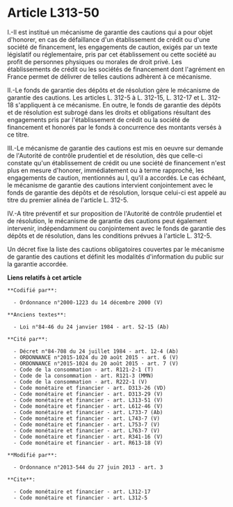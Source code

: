 # Article L313-50

I.-Il est institué un mécanisme de garantie des cautions qui a pour objet d'honorer, en cas de défaillance d'un établissement
de crédit ou d'une société de financement, les engagements de caution, exigés par un texte législatif ou réglementaire, pris
par cet établissement ou cette société au profit de personnes physiques ou morales de droit privé. Les établissements de
crédit ou les sociétés de financement dont l'agrément en France permet de délivrer de telles cautions adhèrent à ce
mécanisme. 

II.-Le fonds de garantie des dépôts et de résolution gère le mécanisme de garantie des cautions. Les articles L. 312-5 à L.
312-15, L. 312-17 et L. 312-18 s'appliquent à ce mécanisme. En outre, le fonds de garantie des dépôts et de résolution est
subrogé dans les droits et obligations résultant des engagements pris par l'établissement de crédit ou la société de
financement et honorés par le fonds à concurrence des montants versés à ce titre. 

III.-Le mécanisme de garantie des cautions est mis en oeuvre sur demande de l'Autorité de contrôle prudentiel et de
résolution, dès que celle-ci constate qu'un établissement de crédit ou une société de financement n'est plus en mesure
d'honorer, immédiatement ou à terme rapproché, les engagements de caution, mentionnés au I, qu'il a accordés. Le cas échéant,
le mécanisme de garantie des cautions intervient conjointement avec le fonds de garantie des dépôts et de résolution, lorsque
celui-ci est appelé au titre du premier alinéa de l'article L. 312-5. 

IV.-A titre préventif et sur proposition de l'Autorité de contrôle prudentiel et de résolution, le mécanisme de garantie des
cautions peut également intervenir, indépendamment ou conjointement avec le fonds de garantie des dépôts et de résolution,
dans les conditions prévues à l'article L. 312-5. 

Un décret fixe la liste des cautions obligatoires couvertes par le mécanisme de garantie des cautions et définit les
modalités d'information du public sur la garantie accordée.

**Liens relatifs à cet article**

	**Codifié par**:

	  - Ordonnance n°2000-1223 du 14 décembre 2000 (V)

	**Anciens textes**:

	  - Loi n°84-46 du 24 janvier 1984 - art. 52-15 (Ab)

	**Cité par**:

	  - Décret n°84-708 du 24 juillet 1984 - art. 12-4 (Ab)
	  - ORDONNANCE n°2015-1024 du 20 août 2015 - art. 6 (V)
	  - ORDONNANCE n°2015-1024 du 20 août 2015 - art. 7 (V)
	  - Code de la consommation - art. R121-2-1 (T)
	  - Code de la consommation - art. R121-3 (MMN)
	  - Code de la consommation - art. R222-1 (V)
	  - Code monétaire et financier - art. D313-26 (VD)
	  - Code monétaire et financier - art. D313-29 (V)
	  - Code monétaire et financier - art. L313-51 (V)
	  - Code monétaire et financier - art. L612-46 (V)
	  - Code monétaire et financier - art. L733-7 (Ab)
	  - Code monétaire et financier - art. L743-7 (V)
	  - Code monétaire et financier - art. L753-7 (V)
	  - Code monétaire et financier - art. L763-7 (V)
	  - Code monétaire et financier - art. R341-16 (V)
	  - Code monétaire et financier - art. R613-18 (V)

	**Modifié par**:

	  - Ordonnance n°2013-544 du 27 juin 2013 - art. 3

	**Cite**:

	  - Code monétaire et financier - art. L312-17
	  - Code monétaire et financier - art. L312-5

